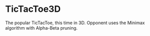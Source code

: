 # TicTacToe3D
The popular TicTacToe, this time in 3D. Opponent uses the Minimax algorithm with Alpha-Beta pruning.
